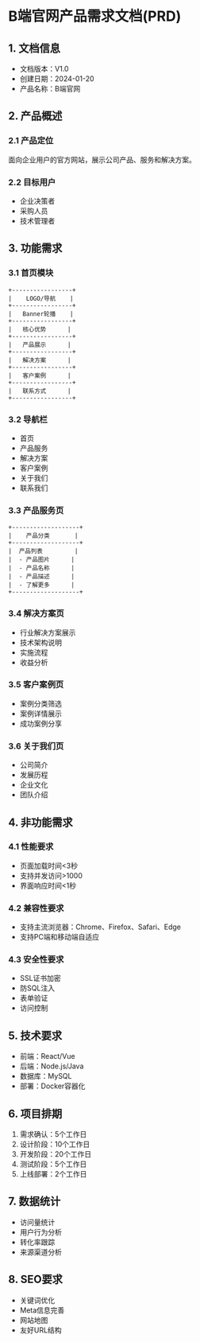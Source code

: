 # B端官网产品需求文档(PRD)

## 1. 文档信息
- 文档版本：V1.0
- 创建日期：2024-01-20
- 产品名称：B端官网

## 2. 产品概述
### 2.1 产品定位
面向企业用户的官方网站，展示公司产品、服务和解决方案。

### 2.2 目标用户
- 企业决策者
- 采购人员
- 技术管理者

## 3. 功能需求

### 3.1 首页模块
```
+-----------------+
|    LOGO/导航    |
+-----------------+
|   Banner轮播    |
+-----------------+
|   核心优势      |
+-----------------+
|   产品展示      |
+-----------------+
|   解决方案      |
+-----------------+
|   客户案例      |
+-----------------+
|   联系方式      |
+-----------------+
```

### 3.2 导航栏
- 首页
- 产品服务
- 解决方案
- 客户案例
- 关于我们
- 联系我们

### 3.3 产品服务页
```
+-------------------+
|    产品分类       |
+-------------------+
|  产品列表         |
|  - 产品图片      |
|  - 产品名称      |
|  - 产品描述      |
|  - 了解更多      |
+-------------------+
```

### 3.4 解决方案页
- 行业解决方案展示
- 技术架构说明
- 实施流程
- 收益分析

### 3.5 客户案例页
- 案例分类筛选
- 案例详情展示
- 成功案例分享

### 3.6 关于我们页
- 公司简介
- 发展历程
- 企业文化
- 团队介绍

## 4. 非功能需求

### 4.1 性能要求
- 页面加载时间<3秒
- 支持并发访问>1000
- 界面响应时间<1秒

### 4.2 兼容性要求
- 支持主流浏览器：Chrome、Firefox、Safari、Edge
- 支持PC端和移动端自适应

### 4.3 安全性要求
- SSL证书加密
- 防SQL注入
- 表单验证
- 访问控制

## 5. 技术要求
- 前端：React/Vue
- 后端：Node.js/Java
- 数据库：MySQL
- 部署：Docker容器化

## 6. 项目排期
1. 需求确认：5个工作日
2. 设计阶段：10个工作日
3. 开发阶段：20个工作日
4. 测试阶段：5个工作日
5. 上线部署：2个工作日

## 7. 数据统计
- 访问量统计
- 用户行为分析
- 转化率跟踪
- 来源渠道分析

## 8. SEO要求
- 关键词优化
- Meta信息完善
- 网站地图
- 友好URL结构